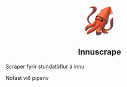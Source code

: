 <p align="center"><img src="squid.png" width=80 alt="Icon"/></p>
<h2 align="center">Innuscrape</h2>

Scraper fyrir stundatöflur á innu

Notast við pipenv
